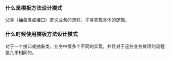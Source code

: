 
### 什么是模板方法设计模式

父类（抽象类或接口）定义业务的流程，子类实现具体的逻辑。


### 什么时候使用模板方法设计模式

对于一个接口或抽象类，业务中很多个不同的实现，并且对于这些业务处理的流程是几乎相同的。



